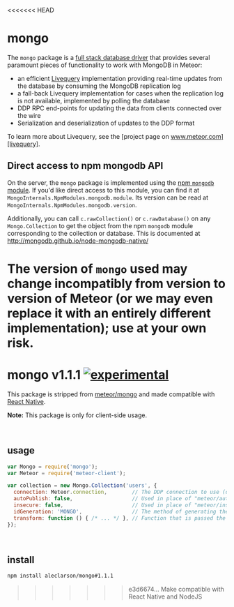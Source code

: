 <<<<<<< HEAD
# mongo

The `mongo` package is a [full stack database
driver](https://www.meteor.com/full-stack-db-drivers) that provides
several paramount pieces of functionality to work with MongoDB in
Meteor:

- an efficient [Livequery][livequery] implementation providing real-time
  updates from the database by consuming the MongoDB replication log
- a fall-back Livequery implementation for cases when the replication log is not
  available, implemented by polling the database
- DDP RPC end-points for updating the data from clients connected over the wire
- Serialization and deserialization of updates to the DDP format

To learn more about Livequery, see the [project page on
www.meteor.com][livequery].

[livequery]: https://www.meteor.com/livequery

## Direct access to npm mongodb API

On the server, the `mongo` package is implemented using the
[npm `mongodb` module](https://www.npmjs.com/package/mongodb).  If you'd like
direct access to this module, you can find it at
`MongoInternals.NpmModules.mongodb.module`. Its version can be read at
`MongoInternals.NpmModules.mongodb.version`.

Additionally, you can call `c.rawCollection()` or `c.rawDatabase()` on any
`Mongo.Collection` to get the object from the npm `mongodb` module corresponding
to the collection or database.  This is documented at
http://mongodb.github.io/node-mongodb-native/

The version of `mongo` used may change incompatibly from version to version of
Meteor (or we may even replace it with an entirely different implementation);
use at your own risk.
=======

# mongo v1.1.1 [![experimental](http://badges.github.io/stability-badges/dist/experimental.svg)](http://github.com/badges/stability-badges)

This package is stripped from [meteor/mongo](https://atmospherejs.com/meteor/mongo) and made compatible with [React Native](https://github.com/facebook/react-native).

**Note:** This package is only for client-side usage.

&nbsp;

## usage

```js
var Mongo = require('mongo');
var Meteor = require('meteor-client');

var collection = new Mongo.Collection('users', {
  connection: Meteor.connection,        // The DDP connection to use (defaults to Meteor.connection)
  autoPublish: false,                   // Used in place of "meteor/autopublish"
  insecure: false,                      // Used in place of "meteor/insecure"
  idGeneration: 'MONGO',                // The method of generating the `_id` fields of new documents in this collection (defaults to 'STRING')
  transform: function () { /* ... */ }, // Function that is passed the results of `fetch()` or `findOne()`
});
```

&nbsp;

## install

```sh
npm install aleclarson/mongo#1.1.1
```
>>>>>>> e3d6674... Make compatible with React Native and NodeJS
